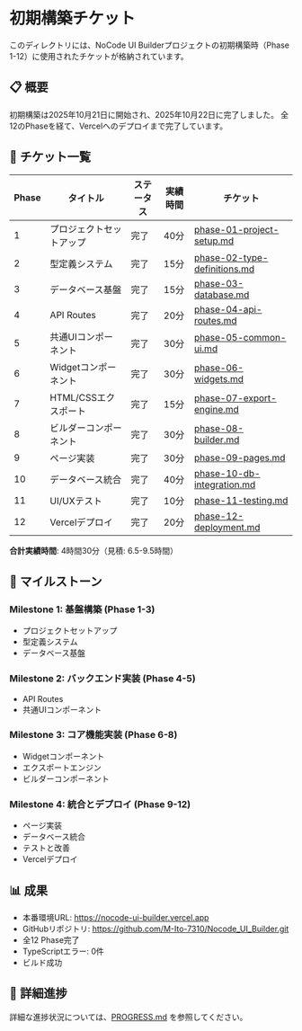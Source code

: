 # 初期構築チケット

このディレクトリには、NoCode UI Builderプロジェクトの初期構築時（Phase 1-12）に使用されたチケットが格納されています。

## 📋 概要

初期構築は2025年10月21日に開始され、2025年10月22日に完了しました。
全12のPhaseを経て、Vercelへのデプロイまで完了しています。

## 📁 チケット一覧

| Phase | タイトル | ステータス | 実績時間 | チケット |
|-------|---------|----------|---------|---------|
| 1 | プロジェクトセットアップ | 完了 | 40分 | [phase-01-project-setup.md](phase-01-project-setup.md) |
| 2 | 型定義システム | 完了 | 15分 | [phase-02-type-definitions.md](phase-02-type-definitions.md) |
| 3 | データベース基盤 | 完了 | 15分 | [phase-03-database.md](phase-03-database.md) |
| 4 | API Routes | 完了 | 20分 | [phase-04-api-routes.md](phase-04-api-routes.md) |
| 5 | 共通UIコンポーネント | 完了 | 30分 | [phase-05-common-ui.md](phase-05-common-ui.md) |
| 6 | Widgetコンポーネント | 完了 | 30分 | [phase-06-widgets.md](phase-06-widgets.md) |
| 7 | HTML/CSSエクスポート | 完了 | 15分 | [phase-07-export-engine.md](phase-07-export-engine.md) |
| 8 | ビルダーコンポーネント | 完了 | 30分 | [phase-08-builder.md](phase-08-builder.md) |
| 9 | ページ実装 | 完了 | 30分 | [phase-09-pages.md](phase-09-pages.md) |
| 10 | データベース統合 | 完了 | 40分 | [phase-10-db-integration.md](phase-10-db-integration.md) |
| 11 | UI/UXテスト | 完了 | 10分 | [phase-11-testing.md](phase-11-testing.md) |
| 12 | Vercelデプロイ | 完了 | 20分 | [phase-12-deployment.md](phase-12-deployment.md) |

**合計実績時間**: 4時間30分（見積: 6.5-9.5時間）

## 🎯 マイルストーン

### Milestone 1: 基盤構築 (Phase 1-3)
- プロジェクトセットアップ
- 型定義システム
- データベース基盤

### Milestone 2: バックエンド実装 (Phase 4-5)
- API Routes
- 共通UIコンポーネント

### Milestone 3: コア機能実装 (Phase 6-8)
- Widgetコンポーネント
- エクスポートエンジン
- ビルダーコンポーネント

### Milestone 4: 統合とデプロイ (Phase 9-12)
- ページ実装
- データベース統合
- テストと改善
- Vercelデプロイ

## 📊 成果

- 本番環境URL: https://nocode-ui-builder.vercel.app
- GitHubリポジトリ: https://github.com/M-Ito-7310/Nocode_UI_Builder.git
- 全12 Phase完了
- TypeScriptエラー: 0件
- ビルド成功

## 📝 詳細進捗

詳細な進捗状況については、[PROGRESS.md](PROGRESS.md) を参照してください。
